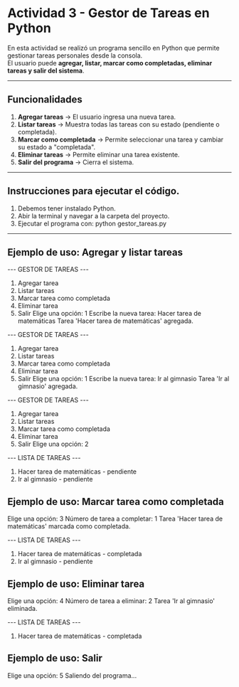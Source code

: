 # Actividad 3 - Gestor de Tareas en Python

En esta actividad se realizó un programa sencillo en Python que permite gestionar tareas personales desde la consola.  
El usuario puede **agregar, listar, marcar como completadas, eliminar tareas y salir del sistema**.

---

## Funcionalidades

1. **Agregar tareas** → El usuario ingresa una nueva tarea.
2. **Listar tareas** → Muestra todas las tareas con su estado (pendiente o completada).
3. **Marcar como completada** → Permite seleccionar una tarea y cambiar su estado a "completada".
4. **Eliminar tareas** → Permite eliminar una tarea existente.
5. **Salir del programa** → Cierra el sistema.

---

## Instrucciones para ejecutar el código.

1. Debemos tener instalado Python.   
2. Abir la terminal y navegar a la carpeta del proyecto.  
3. Ejecutar el programa con: python gestor_tareas.py

---

## Ejemplo de uso: Agregar y listar tareas 
--- GESTOR DE TAREAS ---
1. Agregar tarea
2. Listar tareas
3. Marcar tarea como completada
4. Eliminar tarea
5. Salir
Elige una opción: 1
Escribe la nueva tarea: Hacer tarea de matemáticas
Tarea 'Hacer tarea de matemáticas' agregada.

--- GESTOR DE TAREAS ---
1. Agregar tarea
2. Listar tareas
3. Marcar tarea como completada
4. Eliminar tarea
5. Salir
Elige una opción: 1
Escribe la nueva tarea: Ir al gimnasio
Tarea 'Ir al gimnasio' agregada.

--- GESTOR DE TAREAS ---
1. Agregar tarea
2. Listar tareas
3. Marcar tarea como completada
4. Eliminar tarea
5. Salir
Elige una opción: 2

--- LISTA DE TAREAS ---
1. Hacer tarea de matemáticas - pendiente
2. Ir al gimnasio - pendiente

## Ejemplo de uso: Marcar tarea como completada 
Elige una opción: 3
Número de tarea a completar: 1
Tarea 'Hacer tarea de matemáticas' marcada como completada.

--- LISTA DE TAREAS ---
1. Hacer tarea de matemáticas - completada
2. Ir al gimnasio - pendiente

## Ejemplo de uso: Eliminar tarea
Elige una opción: 4
Número de tarea a eliminar: 2
Tarea 'Ir al gimnasio' eliminada.

--- LISTA DE TAREAS ---
1. Hacer tarea de matemáticas - completada

## Ejemplo de uso: Salir
Elige una opción: 5
Saliendo del programa...
